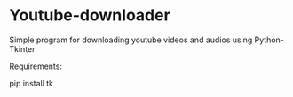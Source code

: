 # Youtube-downloader
Simple program for downloading youtube videos and audios using Python-Tkinter

Requirements:

pip install tk
